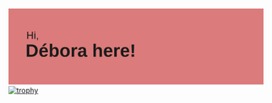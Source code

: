 ### 
[![MasterHead](https://raw.githubusercontent.com/debora-evilaine/debora-evilaine/742f503666c96b8504bc90519c5a75eb30be39b5/header.png)](https://github.com/debora-evilaine)
[![trophy](https://github-profile-trophy.vercel.app/?username=debora-evilaine)](https://github.com/ryo-ma/github-profile-trophy)

<!--
**debora-evilaine/debora-evilaine** is a ✨ _special_ ✨ repository because its `README.md` (this file) appears on your GitHub profile.

Here are some ideas to get you started:

- 🔭 I’m currently working on ...
- 🌱 I’m currently learning ...
- 👯 I’m looking to collaborate on ...
- 🤔 I’m looking for help with ...
- 💬 Ask me about ...
- 📫 How to reach me: ...
- 😄 Pronouns: ...
- ⚡ Fun fact: ...
-->
